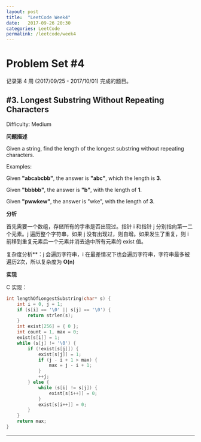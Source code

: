```yaml
---
layout: post
title:  "LeetCode Week4"
date:   2017-09-26 20:30
categories: LeetCode
permalink: /leetcode/week4
---
```


# Problem Set #4

记录第 4 周 (2017/09/25 - 2017/10/01) 完成的题目。


## #3. Longest Substring Without Repeating Characters

Difficulty: Medium

**问题描述**

Given a string, find the length of the longest substring without repeating characters.

Examples:

Given **"abcabcbb"**, the answer is **"abc"**, which the length is **3**.

Given **"bbbbb"**, the answer is **"b"**, with the length of **1**.  

Given **"pwwkew"**, the answer is "wke", with the length of **3**.


**分析**

首先需要一个数组，存储所有的字串是否出现过。指针 i 和指针 j 分别指向第一二个元素。j 遍历整个字符串，如果 j 没有出现过，则自增。如果发生了重复，则 i 前移到重复元素后一个元素并消去途中所有元素的 exist 值。

复杂度分析**：j 会遍历字符串，i 在最差情况下也会遍历字符串，字符串最多被遍历2次，所以复杂度为 **O(n)**

**实现**

C 实现：

```c
int lengthOfLongestSubstring(char* s) {
    int i = 0, j = 1;
    if (s[i] == '\0' || s[j] == '\0') {
        return strlen(s);
    }
    int exist[256] = { 0 };
    int count = 1, max = 0;
    exist[s[i]] = 1;
    while (s[j] != '\0') {
        if (!exist[s[j]]) {
            exist[s[j]] = 1;
            if (j - i + 1 > max) {
                max = j - i + 1;
            }
            ++j;
        } else {
            while (s[i] != s[j]) {
                exist[s[i++]] = 0;
            }
            exist[s[i++]] = 0;
        }
    }
    return max;
}
```

---
